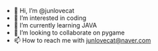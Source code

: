 - 👋 Hi, I’m @junlovecat
- 👀 I’m interested in coding
- 🌱 I’m currently learning JAVA
- 💞️ I’m looking to collaborate on pygame
- 📫 How to reach me with junlovecat@naver.com
